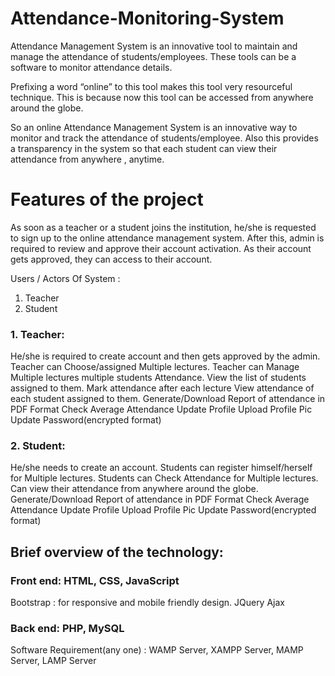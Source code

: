 # Attendance-Monitoring-System
Attendance Management System is an innovative tool to maintain and manage the attendance of students/employees. These tools can be a software to monitor attendance details.

Prefixing a word “online” to this tool makes this tool very resourceful technique. This is because now this tool can be accessed from anywhere around the globe.

So an online Attendance Management System is an innovative way to monitor and track the attendance of students/employee. Also this provides a transparency in the system so that each student can view their attendance from anywhere , anytime.

# Features of the project 
As soon as a teacher or a student joins the institution, he/she is requested to sign up to the online attendance management system. After this, admin is required to review and approve their account activation. As their account gets approved, they can access to their account.

Users / Actors Of System :

1. Teacher
2. Student

### 1. Teacher:

He/she is required to create account and then gets approved by the admin. Teacher can Choose/assigned Multiple lectures. Teacher can Manage Multiple lectures multiple students Attendance. View the list of students assigned to them. Mark attendance after each lecture View attendance of each student assigned to them. Generate/Download Report of attendance in PDF Format Check Average Attendance Update Profile Upload Profile Pic Update Password(encrypted format)

### 2. Student:

He/she needs to create an account. Students can register himself/herself for Multiple lectures. Students can Check Attendance for Multiple lectures. Can view their attendance from anywhere around the globe. Generate/Download Report of attendance in PDF Format Check Average Attendance Update Profile Upload Profile Pic Update Password(encrypted format)

## Brief overview of the technology: 

### Front end: HTML, CSS, JavaScript
Bootstrap : for responsive and mobile friendly design. 
JQuery
Ajax

### Back end: PHP, MySQL
Software Requirement(any one) : WAMP Server, XAMPP Server, MAMP Server, LAMP Server
